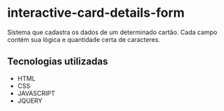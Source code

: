 # interactive-card-details-form
Sistema que cadastra os dados de um determinado cartão. Cada campo contém sua lógica e quantidade certa de caracteres.

## Tecnologias utilizadas
- HTML
- CSS
- JAVASCRIPT
- JQUERY
